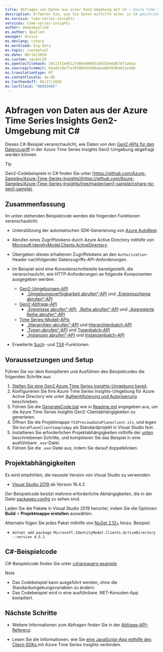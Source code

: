 ```yaml
---
title: Abfragen von Daten aus einer Gen2-Umgebung mit C# – Azure Time Series Insights | Microsoft-Dokumentation
description: Erfahren Sie, wie Sie Daten mithilfe einer in C# geschriebenen App aus einer Azure Time Series Insights Gen2-Umgebung abfragen.
ms.service: time-series-insights
services: time-series-insights
author: deepakpalled
ms.author: dpalled
manager: diviso
ms.devlang: csharp
ms.workload: big-data
ms.topic: conceptual
ms.date: 08/14/2020
ms.custom: seodec18
ms.openlocfilehash: 19c21f1e95127d064d90d5c6915b4dd67871adaa
ms.sourcegitcommit: 64ad2c8effa70506591b88abaa8836d64621e166
ms.translationtype: HT
ms.contentlocale: de-DE
ms.lasthandoff: 08/17/2020
ms.locfileid: "88263485"
---
```

# <a name="query-data-from-the-azure-time-series-insights-gen2-environment-using-c-sharp"></a>Abfragen von Daten aus der Azure Time Series Insights Gen2-Umgebung mit C#

Dieses C#-Beispiel veranschaulicht, wie Daten von den [Gen2-APIs für den Datenzugriff](https://docs.microsoft.com/rest/api/time-series-insights/reference-data-access-overview) in der Azure Time Series Insights Gen2-Umgebung abgefragt werden können.

> [!TIP]
> Gen2-Codebeispiele in C# finden Sie unter [https://github.com/Azure-Samples/Azure-Time-Series-Insights](https://github.com/Azure-Samples/Azure-Time-Series-Insights/tree/master/gen1-sample/csharp-tsi-gen1-sample).

## <a name="summary"></a>Zusammenfassung

Im unten stehenden Beispielcode werden die folgenden Funktionen veranschaulicht:

* Unterstützung der automatischen SDK-Generierung von [Azure AutoRest](https://github.com/Azure/AutoRest).
* Abrufen eines Zugriffstokens durch Azure Active Directory mithilfe von [Microsoft.IdentityModel.Clients.ActiveDirectory](https://www.nuget.org/packages/Microsoft.IdentityModel.Clients.ActiveDirectory/).
* Übergeben dieses erhaltenen Zugriffstokens an den `Authorization`-Header nachfolgender Datenzugriffs-API-Anforderungen.
* Im Beispiel wird eine Konsolenschnittstelle bereitgestellt, die veranschaulicht, wie HTTP-Anforderungen an folgende Komponenten ausgegeben werden:
  * [Gen2-Umgebungen-API](https://docs.microsoft.com/rest/api/time-series-insights/reference-environments-apis)
    * [„Umgebungsverfügbarkeit abrufen“-API](https://docs.microsoft.com/rest/api/time-series-insights/dataaccessgen2/query/getavailability) und [„Ereignisschema abrufen“-API](https://docs.microsoft.com/rest/api/time-series-insights/dataaccessgen2/query/geteventschema)
  * [Gen2-Abfrage-API](https://docs.microsoft.com/rest/api/time-series-insights/reference-query-apis)
    * [„Ereignisse abrufen“-API](https://docs.microsoft.com/rest/api/time-series-insights/dataaccessgen2/query/execute#getevents), [„Reihe abrufen“-API](https://docs.microsoft.com/rest/api/time-series-insights/dataaccessgen2/query/execute#getseries) und [„Aggregierte Reihe abrufen“-API](https://docs.microsoft.com/rest/api/time-series-insights/dataaccessgen2/query/execute#aggregateseries)
  * [Time Series-Modell-APIs](https://docs.microsoft.com/rest/api/time-series-insights/dataaccessgen2/query/execute#aggregateseries)
    * [„Hierarchien abrufen“-API](https://docs.microsoft.com/rest/api/time-series-insights/dataaccessgen2/timeserieshierarchies) und [Hierarchienbatch-API](https://docs.microsoft.com/rest/api/time-series-insights/dataaccessgen2/timeserieshierarchies/executebatch)
    * [„Typen abrufen“-API](https://docs.microsoft.com/rest/api/time-series-insights/dataaccessgen2/timeseriestypes) und [Typenbatch-API](https://docs.microsoft.com/rest/api/time-series-insights/dataaccessgen2/timeseriestypes/executebatch)
    * [„Instanzen abrufen“-API](https://docs.microsoft.com/rest/api/time-series-insights/dataaccessgen2/timeseriesinstances) und [Instanzenbatch-API](https://docs.microsoft.com/rest/api/time-series-insights/dataaccessgen2/timeseriesinstances/executebatch)

* Erweiterte [Such](https://docs.microsoft.com/rest/api/time-series-insights/reference-model-apis#search-features)- und [TSX](https://docs.microsoft.com/rest/api/time-series-insights/reference-time-series-expression-syntax)-Funktionen.

## <a name="prerequisites-and-setup"></a>Voraussetzungen und Setup

Führen Sie vor dem Kompilieren und Ausführen des Beispielcodes die folgenden Schritte aus:

1. [Stellen Sie eine Gen2 Azure Time Series Insights-Umgebung bereit](https://docs.microsoft.com/azure/time-series-insights/time-series-insights-update-how-to-manage#create-the-environment).
1. Konfigurieren Sie Ihre Azure Time Series Insights-Umgebung für Azure Active Directory wie unter [Authentifizierung und Autorisierung](time-series-insights-authentication-and-authorization.md) beschrieben.
1. Führen Sie die [GenerateCode.bat](https://github.com/Azure-Samples/Azure-Time-Series-Insights/blob/master/gen2-sample/csharp-tsi-gen2-sample/DataPlaneClient/GenerateCode.bat) wie in [Readme.md](https://github.com/Azure-Samples/Azure-Time-Series-Insights/blob/master/gen2-sample/csharp-tsi-gen2-sample/DataPlaneClient/Readme.md) angegeben aus, um die Azure Time Series Insights Gen2-Clientabhängigkeiten zu generieren.
1. Öffnen Sie die Projektmappe `TSIPreviewDataPlaneclient.sln`, und legen Sie `DataPlaneClientSampleApp` als Standardprojekt in Visual Studio fest.
1. Installieren Sie erforderlichen Projektabhängigkeiten mithilfe der [unten](#project-dependencies) beschriebenen Schritte, und kompilieren Sie das Beispiel in eine ausführbare `.exe`-Datei.
1. Führen Sie die `.exe`-Datei aus, indem Sie darauf doppelklicken.

## <a name="project-dependencies"></a>Projektabhängigkeiten

Es wird empfohlen, die neueste Version von Visual Studio zu verwenden:

* [Visual Studio 2019](https://visualstudio.microsoft.com/vs/) ab Version 16.4.2

Der Beispielcode besitzt mehrere erforderliche Abhängigkeiten, die in der Datei [packages.config](https://github.com/Azure-Samples/Azure-Time-Series-Insights/blob/master/gen2-sample/csharp-tsi-gen2-sample/DataPlaneClientSampleApp/packages.config) zu sehen sind.

Laden Sie die Pakete in Visual Studio 2019 herunter, indem Sie die Optionen **Build** > **Projektmappe erstellen** auswählen.

Alternativ fügen Sie jedes Paket mithilfe von [NuGet 2.12+](https://www.nuget.org/) hinzu. Beispiel:

* `dotnet add package Microsoft.IdentityModel.Clients.ActiveDirectory --version 4.5.1`

## <a name="c-sample-code"></a>C#-Beispielcode

C#-Beispielcode finden Sie unter [csharpquery-example](https://github.com/Azure-Samples/Azure-Time-Series-Insights/tree/master/gen2-sample/csharp-tsi-gen2-sample)

> [!NOTE]
>
> * Das Codebeispiel kann ausgeführt werden, ohne die Standardumgebungsvariablen zu ändern.
> * Das Codebeispiel wird in eine ausführbare .NET-Konsolen-App kompiliert.

## <a name="next-steps"></a>Nächste Schritte

* Weitere Informationen zum Abfragen finden Sie in der [Abfrage-API-Referenz](https://docs.microsoft.com/rest/api/time-series-insights/reference-query-apis).

* Lesen Sie die Informationen, wie Sie [eine JavaScript-App mithilfe des Client-SDKs ](https://github.com/microsoft/tsiclient) mit Azure Time Series Insights verbinden.
